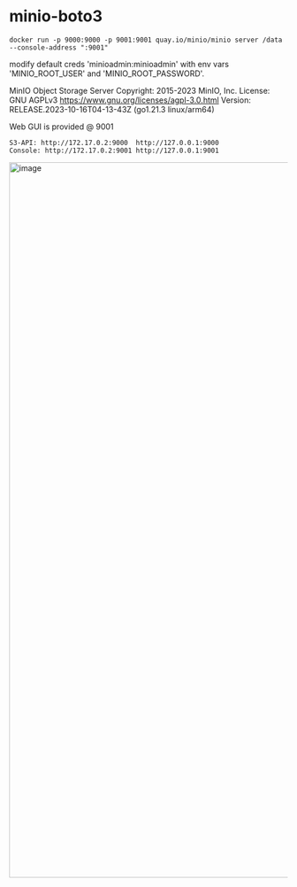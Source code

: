 # minio-boto3

```
docker run -p 9000:9000 -p 9001:9001 quay.io/minio/minio server /data --console-address ":9001"
```

modify default creds 'minioadmin:minioadmin' with env vars 'MINIO_ROOT_USER' and 'MINIO_ROOT_PASSWORD'.

MinIO Object Storage Server
Copyright: 2015-2023 MinIO, Inc.
License: GNU AGPLv3 <https://www.gnu.org/licenses/agpl-3.0.html>
Version: RELEASE.2023-10-16T04-13-43Z (go1.21.3 linux/arm64)


Web GUI is provided @ 9001
```
S3-API: http://172.17.0.2:9000  http://127.0.0.1:9000
Console: http://172.17.0.2:9001 http://127.0.0.1:9001
```

<img width="1293" alt="image" src="https://github.com/ohshane/minio-boto3/assets/29338355/146cd968-3cc1-4415-bed4-ee671d44b9c3">
